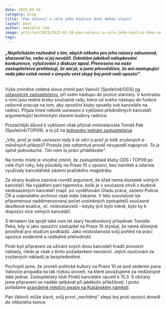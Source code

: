 ```yaml
---
date: 2023-03-16
category: blog
title: 'Pan Valovič a celá jeho koalice dnes mohou slavit'
layout: post
author: mediální tým
image: articles/2023/2023-03-16-pan-valovic-a-cela-jeho-koalice-dnes-mohou-slavit.png
tags:
---
```



###### _**„Nepřicházím rozhodně s tím, abych někoho pro jeho názory odsuzoval, shazoval ho, nebo si jej nevážil. Odmítám jakékoli nálepkování konkurence, vylučování z diskuze apod. Přeneseno na naše zastupitelstvo prohlašuji, že ani já, a jsem přesvědčen, že ani nastupující rada jako celek nemá v úmyslu vést slepý boj proti naší opozici“.**_

Výše zmíněná vzletná slova zmínil pan Valovič (Společně/ODS)  [na ustavujícím zastupitelstvu](https://praha10.cz/Portals/0/docs/RaZ/steno/s2022-2026/steno_ustavujici.pdf?ver=2022-11-21-094501-220), při svém nástupu do pozice starosty. V kontrastu s nimi jsou reálné kroky současné rady, která od svého nástupu do funkce usilovně pracuje na tom, aby opoziční kluby opustily své kanceláře na radnici. Přijala hned několik usnesení o vyklizení předmětných kanceláří argumentující technickým stavem budovy radnice.

Prozaičtější důvod k vyklizení však přiznal místostarosta Tomáš Pek (Společně/TOP09), a to již na [lednovém jednání zastupitelstva](https://praha10.cz/Portals/0/docs/RaZ/steno/s2022-2026/steno_2_ZMC_30_1_2023.pdf?ver=2023-02-07-102910-097):

„_Víte, proč je tolik usnesení rady k té věci a proč je tolik zrušených a měněných příkazů? Protože jste odtamtud prostě nevypadli napoprvé. To je úplně jednoduché. Tím nám tu práci přiděláváte_“.

Na tomto místě je vhodné zmínit, že zastupitelské kluby ODS i TOP09 po celé čtyři roky, kdy působily na Praze 10 v opozici, bez námitek a zdarma využívaly kancelářské zázemí pražského magistrátu.

Ze strany koalice zaznívá rovněž argument, že úřad nemá dostatek volných kanceláří. Na vyjádření paní tajemnice, kolik je v současné chvíli v budově neobsazených kanceláří (např. po vystěhování Úřadu práce, zázemí Policie ČR a vojenského archivu) však stále čekáme. V této souvislosti lze připomenout naddimenzovaný počet uvolněných zastupitelů současné desítkové koalice, vč. místostarostů – kdyby jich bylo méně, bylo by k dispozici více volných kanceláří.

S tématem lze spojit také osm let starý facebookový příspěvek Tomáše Peka, kdy si jako opoziční zastupitel na Praze 10 stýskal, že nemá důstojné prostředí pro studium podkladů. Jako místostarosta svůj pohled na práci opozice evidentně a radikálně přehodnotil.

Piráti byli připraveni za užívání svých dvou kanceláří hradit provozní náklady, nikdo je však s tímto požadavkem neoslovil. Jejich osočování ze zvýšených nákladů je bezpředmětné.

Pochopili jsme, že úroveň politické kultury na Praze 10 se pod vedením pana Valoviče propadla na tak nízkou úroveň, na které považujeme za nedůstojné dále jednat. Zastupitelský klub Pirátů kanceláře opustil k 15.3. S občany jsme připraveni se nadále setkávat při jakékoliv příležitosti. I proto pořádáme [pravidelné měsíční swapy na Kubánském náměstí](https://www.facebook.com/events/1244693556121537/1244694649454761/?ref=newsfeed).

Pan Valovič může slavit, svůj první „nechtěný“ slepý boj proti opozici dovedl do vítězného konce.
